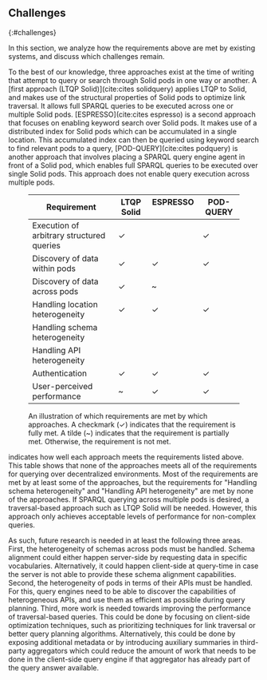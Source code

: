 ## Challenges
{:#challenges}

In this section, we analyze how the requirements above are met by existing systems, and discuss which challenges remain.

To the best of our knowledge, three approaches exist at the time of writing that attempt to query or search through Solid pods in one way or another.
A [first approach (LTQP Solid)](cite:cites solidquery) applies LTQP to Solid, and makes use of the structural properties of Solid pods to optimize link traversal.
It allows full SPARQL queries to be executed across one or multiple Solid pods.
[ESPRESSO](cite:cites espresso) is a second approach that focuses on enabling keyword search over Solid pods.
It makes use of a distributed index for Solid pods which can be accumulated in a single location.
This accumulated index can then be queried using keyword search to find relevant pods to a query,
[POD-QUERY](cite:cites podquery) is another approach that involves placing a SPARQL query engine agent in front of a Solid pod,
which enables full SPARQL queries to be executed over single Solid pods. This approach does not enable query execution across multiple pods.

<figure id="requirements-systems" class="table" class="table-smaller-font" markdown="1">

| Requirement | LTQP Solid | ESPRESSO &nbsp; | POD-QUERY |
| ----------- | ---------- | -------- | --------- |
| Execution of arbitrary structured queries | ✓ | | ✓ |
| Discovery of data within pods | ✓ | ✓ | ✓ |
| Discovery of data across pods | ✓ | ~ | |
| Handling location heterogeneity | ✓ | ✓ | ✓ |
| Handling schema heterogeneity | | | |
| Handling API heterogeneity | | | |
| Authentication | ✓ | ✓ | ✓ |
| User-perceived performance | ~ | ✓ | ✓ |

<figcaption markdown="block">
An illustration of which requirements are met by which approaches.
A checkmark (✓) indicates that the requirement is fully met.
A tilde (~) indicates that the requirement is partially met.
Otherwise, the requirement is not met. 
</figcaption>
</figure>

[](#requirements-systems) indicates how well each approach meets the requirements listed above.
This table shows that none of the approaches meets all of the requirements for querying over decentralized environments.
Most of the requirements are met by at least some of the approaches,
but the requirements for "Handling schema heterogeneity" and "Handling API heterogeneity" are met by none of the approaches.
If SPARQL querying across multiple pods is desired, a traversal-based approach such as LTQP Solid will be needed.
However, this approach only achieves acceptable levels of performance for non-complex queries.

As such, future research is needed in at least the following three areas.
First, the heterogeneity of schemas across pods must be handled.
Schema alignment could either happen server-side by requesting data in specific vocabularies.
Alternatively, it could happen client-side at query-time in case the server is not able to provide these schema alignment capabilities.
Second, the heterogeneity of pods in terms of their APIs must be handled.
For this, query engines need to be able to discover the capabilities of heterogeneous APIs, and use them as efficient as possible during query planning.
Third, more work is needed towards improving the performance of traversal-based queries.
This could be done by focusing on client-side optimization techniques, such as prioritizing techniques for link traversal or better query planning algorithms.
Alternatively, this could be done by exposing additional metadata or by introducing auxiliary summaries in third-party aggregators
which could reduce the amount of work that needs to be done in the client-side query engine if that aggregator has already part of the query answer available.